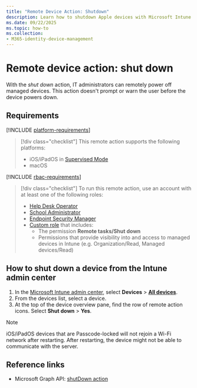 ```yaml
---
title: "Remote Device Action: Shutdown"
description: Learn how to shutdown Apple devices with Microsoft Intune.
ms.date: 09/22/2025
ms.topic: how-to
ms.collection:
- M365-identity-device-management
---
```


# Remote device action: shut down

With the *shut down* action, IT administrators can remotely power off managed devices. This action doesn't prompt or warn the user before the device powers down.

## Requirements

[!INCLUDE [platform-requirements](../../includes/h3/platform-requirements.md)]

> [!div class="checklist"]
> This remote action supports the following platforms:
>
> - iOS/iPadOS in [Supervised Mode][IOS-SUP]
> - macOS

[!INCLUDE [rbac-requirements](../../includes/h3/rbac-requirements.md)]

> [!div class="checklist"]
> To run this remote action, use an account with at least one of the following roles:
>
> - [Help Desk Operator][INT-R1]
> - [School Administrator][INT-R2]
> - [Endpoint Security Manager][INT-R4]
> - [Custom role][INT-RC] that includes:
>   - The permission **Remote tasks/Shut down**
>   - Permissions that provide visibility into and access to managed devices in Intune (e.g. Organization/Read, Managed devices/Read)

## How to shut down a device from the Intune admin center

1. In the [Microsoft Intune admin center][INT-AC], select **Devices** > [**All devices**][INT-ALLD].
1. From the devices list, select a device.
1. At the top of the device overview pane, find the row of remote action icons. Select **Shut down** > **Yes**.

> [!NOTE]
> iOS/iPadOS devices that are Passcode-locked will not rejoin a Wi-Fi network after restarting. After restarting, the device might not be able to communicate with the server.

## Reference links

- Microsoft Graph API: [shutDown action][GRAPH-1]

<!-- links -->

[ENT-R1]: /entra/identity/role-based-access-control/permissions-reference#intune-administrator

[INT-R1]: /intune/intune-service/fundamentals/role-based-access-control-reference#help-desk-operator
[INT-R2]: /intune/intune-service/fundamentals/role-based-access-control-reference#school-administrator
[INT-RC]: /intune/intune-service/fundamentals/create-custom-role
[INT-R4]: /intune/intune-service/fundamentals/role-based-access-control-reference#endpoint-security-manager

[IOS-SUP]: /intune/intune-service/remote-actions/device-supervised-mode

[GRAPH-1]: /graph/api/intune-devices-manageddevice-shutdown

[INT-AC]: https://go.microsoft.com/fwlink/?linkid=2109431
[INT-ALLD]: https://go.microsoft.com/fwlink/?linkid=2333814
